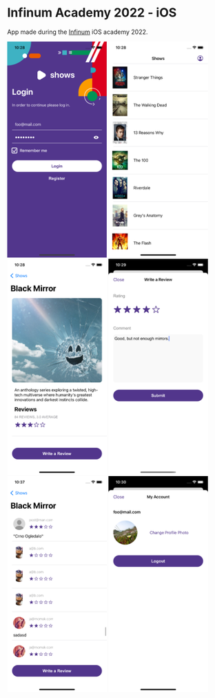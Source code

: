 # Infinum Academy 2022 - iOS

App made during the [Infinum](https://infinum.com) iOS academy 2022.

<img src="screenshots/login.png" height="500" alt="Login screen">
<img src="screenshots/shows.png" height="500" alt="Shows screen">
<img src="screenshots/show_details.png" height="500" alt="Show details screen">
<img src="screenshots/write_review.png" height="500" alt="Write a review screen">
<img src="screenshots/reviews.png" height="500" alt="List of reviews">
<img src="screenshots/profile_details.png" height="500" alt="Profile details screen">